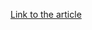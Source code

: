 [Link to the article](https://malwareint.blogspot.com/2010/01/leveraging-zeus-to-send-spam-through.html)
